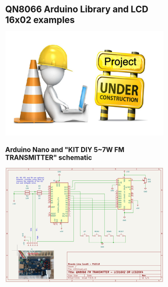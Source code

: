 # QN8066 Arduino Library and LCD 16x02 examples

![UNDER CONSTRUCTION...](../../extras/images/under_construction.png)


## Arduino Nano and "KIT DIY 5~7W FM TRANSMITTER" schematic

![Arduino Nano and "KIT DIY 5~7W FM TRANSMITTER" schematic](./schematic.png)
